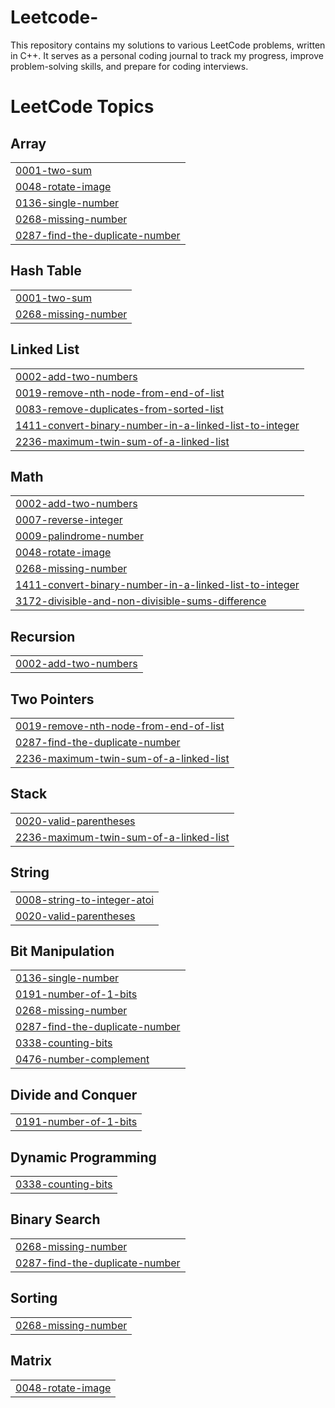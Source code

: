 # Leetcode-
This repository contains my solutions to various LeetCode problems, written in C++. It serves as a personal coding journal to track my progress, improve problem-solving skills, and prepare for coding interviews.

<!---LeetCode Topics Start-->
# LeetCode Topics
## Array
|  |
| ------- |
| [0001-two-sum](https://github.com/kartixrivastava/Leetcode-/tree/master/0001-two-sum) |
| [0048-rotate-image](https://github.com/kartixrivastava/Leetcode-/tree/master/0048-rotate-image) |
| [0136-single-number](https://github.com/kartixrivastava/Leetcode-/tree/master/0136-single-number) |
| [0268-missing-number](https://github.com/kartixrivastava/Leetcode-/tree/master/0268-missing-number) |
| [0287-find-the-duplicate-number](https://github.com/kartixrivastava/Leetcode-/tree/master/0287-find-the-duplicate-number) |
## Hash Table
|  |
| ------- |
| [0001-two-sum](https://github.com/kartixrivastava/Leetcode-/tree/master/0001-two-sum) |
| [0268-missing-number](https://github.com/kartixrivastava/Leetcode-/tree/master/0268-missing-number) |
## Linked List
|  |
| ------- |
| [0002-add-two-numbers](https://github.com/kartixrivastava/Leetcode-/tree/master/0002-add-two-numbers) |
| [0019-remove-nth-node-from-end-of-list](https://github.com/kartixrivastava/Leetcode-/tree/master/0019-remove-nth-node-from-end-of-list) |
| [0083-remove-duplicates-from-sorted-list](https://github.com/kartixrivastava/Leetcode-/tree/master/0083-remove-duplicates-from-sorted-list) |
| [1411-convert-binary-number-in-a-linked-list-to-integer](https://github.com/kartixrivastava/Leetcode-/tree/master/1411-convert-binary-number-in-a-linked-list-to-integer) |
| [2236-maximum-twin-sum-of-a-linked-list](https://github.com/kartixrivastava/Leetcode-/tree/master/2236-maximum-twin-sum-of-a-linked-list) |
## Math
|  |
| ------- |
| [0002-add-two-numbers](https://github.com/kartixrivastava/Leetcode-/tree/master/0002-add-two-numbers) |
| [0007-reverse-integer](https://github.com/kartixrivastava/Leetcode-/tree/master/0007-reverse-integer) |
| [0009-palindrome-number](https://github.com/kartixrivastava/Leetcode-/tree/master/0009-palindrome-number) |
| [0048-rotate-image](https://github.com/kartixrivastava/Leetcode-/tree/master/0048-rotate-image) |
| [0268-missing-number](https://github.com/kartixrivastava/Leetcode-/tree/master/0268-missing-number) |
| [1411-convert-binary-number-in-a-linked-list-to-integer](https://github.com/kartixrivastava/Leetcode-/tree/master/1411-convert-binary-number-in-a-linked-list-to-integer) |
| [3172-divisible-and-non-divisible-sums-difference](https://github.com/kartixrivastava/Leetcode-/tree/master/3172-divisible-and-non-divisible-sums-difference) |
## Recursion
|  |
| ------- |
| [0002-add-two-numbers](https://github.com/kartixrivastava/Leetcode-/tree/master/0002-add-two-numbers) |
## Two Pointers
|  |
| ------- |
| [0019-remove-nth-node-from-end-of-list](https://github.com/kartixrivastava/Leetcode-/tree/master/0019-remove-nth-node-from-end-of-list) |
| [0287-find-the-duplicate-number](https://github.com/kartixrivastava/Leetcode-/tree/master/0287-find-the-duplicate-number) |
| [2236-maximum-twin-sum-of-a-linked-list](https://github.com/kartixrivastava/Leetcode-/tree/master/2236-maximum-twin-sum-of-a-linked-list) |
## Stack
|  |
| ------- |
| [0020-valid-parentheses](https://github.com/kartixrivastava/Leetcode-/tree/master/0020-valid-parentheses) |
| [2236-maximum-twin-sum-of-a-linked-list](https://github.com/kartixrivastava/Leetcode-/tree/master/2236-maximum-twin-sum-of-a-linked-list) |
## String
|  |
| ------- |
| [0008-string-to-integer-atoi](https://github.com/kartixrivastava/Leetcode-/tree/master/0008-string-to-integer-atoi) |
| [0020-valid-parentheses](https://github.com/kartixrivastava/Leetcode-/tree/master/0020-valid-parentheses) |
## Bit Manipulation
|  |
| ------- |
| [0136-single-number](https://github.com/kartixrivastava/Leetcode-/tree/master/0136-single-number) |
| [0191-number-of-1-bits](https://github.com/kartixrivastava/Leetcode-/tree/master/0191-number-of-1-bits) |
| [0268-missing-number](https://github.com/kartixrivastava/Leetcode-/tree/master/0268-missing-number) |
| [0287-find-the-duplicate-number](https://github.com/kartixrivastava/Leetcode-/tree/master/0287-find-the-duplicate-number) |
| [0338-counting-bits](https://github.com/kartixrivastava/Leetcode-/tree/master/0338-counting-bits) |
| [0476-number-complement](https://github.com/kartixrivastava/Leetcode-/tree/master/0476-number-complement) |
## Divide and Conquer
|  |
| ------- |
| [0191-number-of-1-bits](https://github.com/kartixrivastava/Leetcode-/tree/master/0191-number-of-1-bits) |
## Dynamic Programming
|  |
| ------- |
| [0338-counting-bits](https://github.com/kartixrivastava/Leetcode-/tree/master/0338-counting-bits) |
## Binary Search
|  |
| ------- |
| [0268-missing-number](https://github.com/kartixrivastava/Leetcode-/tree/master/0268-missing-number) |
| [0287-find-the-duplicate-number](https://github.com/kartixrivastava/Leetcode-/tree/master/0287-find-the-duplicate-number) |
## Sorting
|  |
| ------- |
| [0268-missing-number](https://github.com/kartixrivastava/Leetcode-/tree/master/0268-missing-number) |
## Matrix
|  |
| ------- |
| [0048-rotate-image](https://github.com/kartixrivastava/Leetcode-/tree/master/0048-rotate-image) |
<!---LeetCode Topics End-->